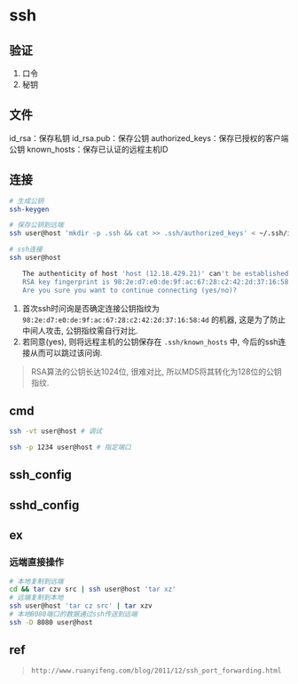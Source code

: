 # ssh

## 验证

1. 口令
2. 秘钥

## 文件

   id_rsa：保存私钥
   id_rsa.pub：保存公钥
   authorized_keys：保存已授权的客户端公钥
   known_hosts：保存已认证的远程主机ID

## 连接

```bash
# 生成公钥
ssh-keygen

# 保存公钥到远端
ssh user@host 'mkdir -p .ssh && cat >> .ssh/authorized_keys' < ~/.ssh/id_rsa.pub

# ssh连接
ssh user@host

　　The authenticity of host 'host (12.18.429.21)' can't be established.
　　RSA key fingerprint is 98:2e:d7:e0:de:9f:ac:67:28:c2:42:2d:37:16:58:4d.
　　Are you sure you want to continue connecting (yes/no)?
```

1. 首次ssh时问询是否确定连接公钥指纹为 `98:2e:d7:e0:de:9f:ac:67:28:c2:42:2d:37:16:58:4d` 的机器, 这是为了防止中间人攻击, 公钥指纹需自行对比.
2. 若同意(yes), 则将远程主机的公钥保存在 `.ssh/known_hosts` 中, 今后的ssh连接从而可以跳过该问询.

> RSA算法的公钥长达1024位, 很难对比, 所以MD5将其转化为128位的公钥指纹.

## cmd

```bash
ssh -vt user@host # 调试

ssh -p 1234 user@host # 指定端口

```

## ssh_config

## sshd_config

## ex

### 远端直接操作

```bash
# 本地复制到远端
cd && tar czv src | ssh user@host 'tar xz'
# 远端复制到本地
ssh user@host 'tar cz src' | tar xzv
# 本地8080端口的数据通过ssh传送到远端
ssh -D 8080 user@host
```

## ref

> `http://www.ruanyifeng.com/blog/2011/12/ssh_port_forwarding.html`
